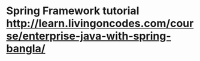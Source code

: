 # Spring Framework tutorial http://learn.livingoncodes.com/course/enterprise-java-with-spring-bangla/
